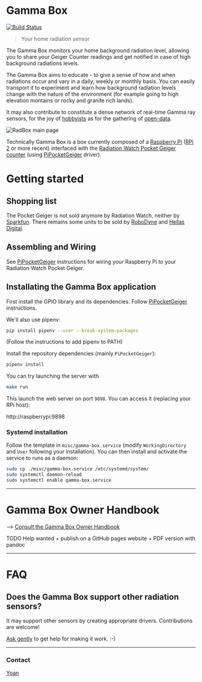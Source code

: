 # Gamma Box

[![Build Status](https://travis-ci.org/MonsieurV/GammaBox.svg?branch=master)](https://travis-ci.org/MonsieurV/GammaBox)

> Your home radiation sensor

The Gamma Box monitors your home background radiation level, allowing you to share your Geiger Counter readings and get notified in case of high background radiations levels.

The Gamma Box aims to educate - to give a sense of how and when radiations occur and vary in a daily, weekly or monthly basis. You can easily transport it to experiment and learn how background radiation levels change with the nature of the environment (for example going to high elevation montains or rocky and granite rich lands).

It may also contribute to constitute a dense network of real-time Gamma ray sensors, for the joy of [hobbyists](http://radmon.org/) as for the gathering of [open-data](http://safecast.org/).

![](/misc/RadBox3.PNG?raw=true "RadBox main page")

Technically Gamma Box is a box currently composed of a [Raspberry Pi](https://www.raspberrypi.org/) ([RPi 2](https://www.raspberrypi.org/products/raspberry-pi-2-model-b/) or more recent) interfaced with the [Radiation Watch Pocket Geiger counter](http://www.radiation-watch.co.uk/) (using [PiPocketGeiger](https://github.com/MonsieurV/PiPocketGeiger) driver).

# Getting started

## Shopping list

The Pocket Geiger is not sold anymore by Radiation Watch, neither by [Sparkfun](https://www.sparkfun.com/products/retired/14209). There remains some units to be sold by [RoboDyne](https://www.robo-dyne.com/prodotto/pocket-geiger-radiation-sensor-type-5/?lang=it) and [Hellas Digital](https://www.hellasdigital.gr/electronics/sensors/radiation/pocket-geiger-radiation-sensor-type-5/?sl=en).

## Assembling and Wiring

See [PiPocketGeiger](https://github.com/MonsieurV/PiPocketGeiger) instructions for wiring your Raspberry Pi to your Radiation Watch Pocket Geiger.

## Installating the Gamma Box application

First install the GPIO library and its dependencies.
Follow [PiPocketGeiger](https://github.com/MonsieurV/PiPocketGeiger) instructions.

We'll also use pipenv:

```sh
pip install pipenv --user --break-system-packages
```

(Follow the instructions to add pipenv to PATH)

Install the repository dependencies (mainly `PiPocketGeiger`):

```sh
pipenv install
```

You can try launching the server with

```sh
make run
```

This launch the web server on port `9898`.
You can access it (replacing your RPi host):

http://raspberrypi:9898

### Systemd installation

Follow the template in `misc/gamma-box.service` (modify `WorkingDirectory` and `User` following your installation). You can then install and activate the service to runs as a daemon:

```sh
sudo cp ./misc/gamma-box.service /etc/systemd/system/
sudo systemctl daemon-reload
sudo systemctl enable gamma-box.service
```

-------

# Gamma Box Owner Handbook

--> [Consult the Gamma Box Owner Handbook](/handbook.md)

TODO Help wanted + publish on a GitHub pages website + PDF version with pandoc

-------

# FAQ

## Does the Gamma Box support other radiation sensors?

It may support other sensors by creating appropriate drivers. Contributions are welcome!

[Ask gently](https://github.com/MonsieurV/GammaBox/issues) to get help for making it work. :-)


-------


### Contact

[Yoan](mailto:yoan@ytotech.com)

